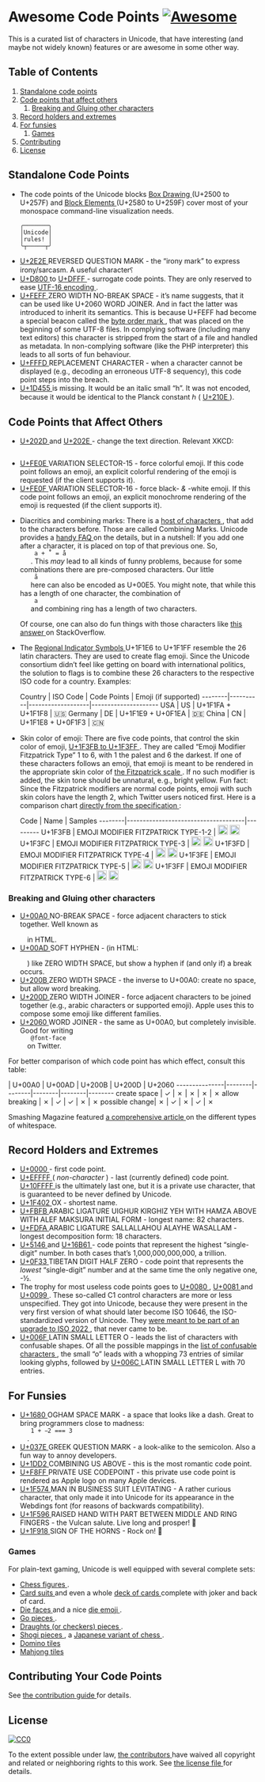 <h1>
 Awesome Code Points
 <a href="https://github.com/sindresorhus/awesome">
  <img alt="Awesome" src="https://cdn.rawgit.com/sindresorhus/awesome/d7305f38d29fed78fa85652e3a63e154dd8e8829/media/badge.svg"/>
 </a>
</h1>
<p>
 This is a curated list of characters in Unicode, that have interesting (and
maybe not widely known) features or are awesome in some other way.
</p>
<h2>
 Table of Contents
</h2>
<ol>
 <li>
  <a href="#standalone-code-points">
   Standalone code points
  </a>
 </li>
 <li>
  <a href="#code-points-that-affect-others">
   Code points that affect others
  </a>
  <ol>
   <li>
    <a href="#breaking-and-gluing-other-characters">
     Breaking and Gluing other characters
    </a>
   </li>
  </ol>
 </li>
 <li>
  <a href="#record-holders-and-extremes">
   Record holders and extremes
  </a>
 </li>
 <li>
  <a href="#for-funsies">
   For funsies
  </a>
  <ol>
   <li>
    <a href="#games">
     Games
    </a>
   </li>
  </ol>
 </li>
 <li>
  <a href="#contributing-your-code-points">
   Contributing
  </a>
 </li>
 <li>
  <a href="#license">
   License
  </a>
 </li>
</ol>
<h2>
 Standalone Code Points
</h2>
<ul>
 <li>
  <p>
   The code points of the Unicode blocks
   <a href="https://codepoints.net/box_drawing">
    Box
Drawing
   </a>
   (U+2500 to U+257F) and
   <a href="https://codepoints.net/block_elements">
    Block
Elements
   </a>
   (U+2580 to U+259F) cover
most of your monospace command-line visualization needs.
  </p>
  <pre><code>╭───────╮
│Unicode│
│rules! │
╰┬─────┬╯
</code></pre>
 </li>
 <li>
  <a href="https://codepoints.net/U+2E2E">
   U+2E2E
  </a>
  REVERSED QUESTION MARK - the “irony
mark” to express irony/sarcasm. A useful character⸮
 </li>
 <li>
  <a href="https://codepoints.net/U+D800">
   U+D800
  </a>
  to
  <a href="https://codepoints.net/U+DFFF">
   U+DFFF
  </a>
  - surrogate code points. They are
only reserved to ease
  <a href="https://en.wikipedia.org/wiki/UTF-16">
   UTF-16
encoding
  </a>
  .
 </li>
 <li>
  <a href="https://codepoints.net/U+FEFF">
   U+FEFF
  </a>
  ZERO WIDTH NO-BREAK SPACE - it’s name
suggests, that it can be used like U+2060 WORD JOINER. And in fact the
latter was introduced to inherit its semantics. This is because U+FEFF had
become a special beacon called the
  <a href="https://en.wikipedia.org/wiki/Byte_order_mark">
   byte order
mark
  </a>
  , that was placed on
the beginning of some UTF-8 files. In complying software (including many
text editors) this character is stripped from the start of a file and
handled as metadata. In non-complying software (like the PHP interpreter)
this leads to all sorts of fun behaviour.
 </li>
 <li>
  <a href="https://codepoints.net/U+FFFD">
   U+FFFD
  </a>
  REPLACEMENT CHARACTER - when a
character cannot be displayed (e.g., decoding an erroneous UTF-8 sequency),
this code point steps into the breach.
 </li>
 <li>
  <a href="https://codepoints.net/U+1D455">
   U+1D455
  </a>
  is missing. It would be an italic
small “h”. It was not encoded, because it would be identical to the Planck
constant ℎ (
  <a href="https://codepoints.net/U+210E">
   U+210E
  </a>
  ).
 </li>
</ul>
<h2>
 Code Points that Affect Others
</h2>
<ul>
 <li>
  <p>
   <a href="https://codepoints.net/U+202D">
    U+202D
   </a>
   and
   <a href="https://codepoints.net/U+202E">
    U+202E
   </a>
   - change the text direction.
Relevant XKCD:
  </p>
  <p>
   <a href="https://xkcd.com/1137/">
    <img alt="" src="http://imgs.xkcd.com/comics/rtl.png "/>
   </a>
  </p>
 </li>
 <li>
  <a href="https://codepoints.net/U+FE0E">
   U+FE0E
  </a>
  VARIATION SELECTOR-15 - force
colorful emoji. If this code point follows an emoji, an explicit colorful
rendering of the emoji is requested (if the client supports it).
 </li>
 <li>
  <a href="https://codepoints.net/U+FE0F">
   U+FE0F
  </a>
  VARIATION SELECTOR-16 - force
black-
  <em>
   &
  </em>
  -white emoji. If this code point follows an emoji, an explicit
monochrome rendering of the emoji is requested (if the client supports it).
 </li>
 <li>
  <p>
   Diacritics and combining marks: There is a
   <a href="https://codepoints.net/search?gc=Mn">
    host of
characters
   </a>
   , that add
to the characters before. Those are called Combining Marks. Unicode
provides a
   <a href="http://unicode.org/faq/char_combmark.html">
    handy FAQ
   </a>
   on the
details, but in a nutshell: If you add one after a character, it is placed
on top of that previous one. So,
   <code>
    a + ̊˚ = å
   </code>
   . This
   <em>
    may
   </em>
   lead to all kinds
of funny problems, because for some combinations there are pre-composed
characters. Our little
   <code>
    å
   </code>
   here can also be encoded as U+00E5. You might
note, that while this has a length of one character, the combination of
   <code>
    a
   </code>
   and combining ring has a length of two characters.
  </p>
  <p>
   Of course, one can also do fun things with those characters like
   <a href="http://stackoverflow.com/a/1732454/113195">
    this answer
   </a>
   on StackOverflow.
  </p>
 </li>
 <li>
  <p>
   The
   <a href="https://codepoints.net/U+1F1E6..U+1F1FF">
    Regional Indicator Symbols
   </a>
   U+1F1E6 to U+1F1FF resemble the 26 latin characters. They are used to
create flag emoji. Since the Unicode consortium didn’t feel like getting on
board with international politics, the solution to flags is to combine
these 26 characters to the respective ISO code for a country. Examples:
  </p>
  <p>
   Country | ISO Code | Code Points       | Emoji (if supported)
--------|----------|-------------------|---------------------
USA     | US       | U+1F1FA + U+1F1F8 | 🇺🇸
Germany | DE       | U+1F1E9 + U+0F1EA | 🇩🇪
China   | CN       | U+1F1E8 + U+0F1F3 | 🇨🇳
  </p>
 </li>
 <li>
  <p>
   Skin color of emoji: There are five code points, that control the skin color
of emoji,
   <a href="https://codepoints.net/U+1F3FB..U+1F3FF">
    U+1F3FB to U+1F3FF
   </a>
   .
They are called “Emoji Modifier Fitzpatrick Type” 1 to 6, with 1 the palest
and 6 the darkest. If one of these characters follows an emoji, that emoji
is meant to be rendered in the appropriate skin color of
   <a href="https://en.wikipedia.org/wiki/Fitzpatrick_scale">
    the Fitzpatrick
scale
   </a>
   . If no such
modifier is added, the skin tone should be unnatural, e. g., bright yellow.
Fun fact: Since the Fitzpatrick modifiers are normal code points, emoji
with such skin colors have the length 2, which Twitter users noticed first.
Here is a comparison chart
   <a href="http://www.unicode.org/reports/tr51/tr51-2.html#Diversity">
    directly from the
specification
   </a>
   :
  </p>
  <p>
   Code    | Name                                | Samples
--------|-------------------------------------|---------
U+1F3FB | EMOJI MODIFIER FITZPATRICK TYPE-1-2 |
   <img alt="" height="20" src="http://www.unicode.org/reports/tr51/images/other/swatch-type-1-2.png" width="auto">
    <img alt="" height="20" src="http://www.unicode.org/reports/tr51/images/other/swatch-type-1-2-bw.png" width="auto">
     U+1F3FC | EMOJI MODIFIER FITZPATRICK TYPE-3   |
     <img alt="" height="20" src="http://www.unicode.org/reports/tr51/images/other/swatch-type-3.png" width="auto">
      <img alt="" height="20" src="http://www.unicode.org/reports/tr51/images/other/swatch-type-3-bw.png" width="auto">
       U+1F3FD | EMOJI MODIFIER FITZPATRICK TYPE-4   |
       <img alt="" height="20" src="http://www.unicode.org/reports/tr51/images/other/swatch-type-4.png" width="auto">
        <img alt="" height="20" src="http://www.unicode.org/reports/tr51/images/other/swatch-type-4-bw.png" width="auto">
         U+1F3FE | EMOJI MODIFIER FITZPATRICK TYPE-5   |
         <img alt="" height="20" src="http://www.unicode.org/reports/tr51/images/other/swatch-type-5.png" width="auto">
          <img alt="" height="20" src="http://www.unicode.org/reports/tr51/images/other/swatch-type-5-bw.png" width="auto">
           U+1F3FF | EMOJI MODIFIER FITZPATRICK TYPE-6   |
           <img alt="" height="20" src="http://www.unicode.org/reports/tr51/images/other/swatch-type-6.png" width="auto">
            <img alt="" height="20" src="http://www.unicode.org/reports/tr51/images/other/swatch-type-6-bw.png" width="auto"/>
           </img>
          </img>
         </img>
        </img>
       </img>
      </img>
     </img>
    </img>
   </img>
  </p>
 </li>
</ul>
<h3>
 Breaking and Gluing other characters
</h3>
<ul>
 <li>
  <a href="https://codepoints.net/U+00A0">
   U+00A0
  </a>
  NO-BREAK SPACE - force adjacent
characters to stick together. Well known as
  <code>
   &nbsp;
  </code>
  in HTML.
 </li>
 <li>
  <a href="https://codepoints.net/U+00AD">
   U+00AD
  </a>
  SOFT HYPHEN - (in HTML:
  <code>
   &shy;
  </code>
  )
like ZERO WIDTH SPACE, but show a hyphen if (and only if) a break occurs.
 </li>
 <li>
  <a href="https://codepoints.net/U+200B">
   U+200B
  </a>
  ZERO WIDTH SPACE - the inverse to
U+00A0: create no space, but allow word breaking.
 </li>
 <li>
  <a href="https://codepoints.net/U+200D">
   U+200D
  </a>
  ZERO WIDTH JOINER - force adjacent
characters to be joined together (e.g., arabic characters or supported
emoji). Apple uses this to compose some emoji like different families.
 </li>
 <li>
  <a href="https://codepoints.net/U+2060">
   U+2060
  </a>
  WORD JOINER - the same as
U+00A0, but completely invisible. Good for writing
  <code>
   @font-face
  </code>
  on Twitter.
 </li>
</ul>
<p>
 For better comparison of which code point has which effect, consult this
table:
</p>
<p>
 | U+00A0 | U+00AD | U+200B | U+200D | U+2060
---------------|--------|--------|--------|--------|--------
create space   |   ✓    |   ✗    |   ✗    |   ✗    |   ✗
allow breaking |   ✗    |   ✓    |   ✓    |   ✗    |   ✗
possible change|   ✗    |   ✓    |   ✗    |   ✓    |   ✗
</p>
<p>
 Smashing Magazine featured
 <a href="http://www.smashingmagazine.com/2015/10/space-yourself/">
  a comprehensive
article
 </a>
 on the
different types of whitespace.
</p>
<h2>
 Record Holders and Extremes
</h2>
<ul>
 <li>
  <a href="https://codepoints.net/U+0000">
   U+0000
  </a>
  <control> - first code point.
 </li>
 <li>
  <a href="https://codepoints.net/U+EFFFF">
   U+EFFFF
  </a>
  (
  <em>
   non-character
  </em>
  ) - last (currently
defined) code point.
  <a href="https://codepoints.net/U+10FFFF">
   U+10FFFF
  </a>
  is the
ultimately last one, but it is a private use character, that is guaranteed
to be never defined by Unicode.
 </li>
 <li>
  <a href="https://codepoints.net/U+1F402">
   U+1F402
  </a>
  OX - shortest name.
 </li>
 <li>
  <a href="https://codepoints.net/U+FBFB">
   U+FBFB
  </a>
  ARABIC LIGATURE UIGHUR KIRGHIZ YEH
WITH HAMZA ABOVE WITH ALEF MAKSURA INITIAL FORM - longest name: 82
characters.
 </li>
 <li>
  <a href="https://codepoints.net/U+FDFA">
   U+FDFA
  </a>
  ARABIC LIGATURE SALLALLAHOU ALAYHE
WASALLAM - longest decomposition form: 18 characters.
 </li>
 <li>
  <a href="https://codepoints.net/U+5146">
   U+5146
  </a>
  and
  <a href="https://codepoints.net/U+16B61">
   U+16B61
  </a>
  - code points that represent the
highest “single-digit” number. In both cases that’s 1,000,000,000,000, a
trillion.
 </li>
 <li>
  <a href="https://codepoints.net/U+0F33">
   U+0F33
  </a>
  TIBETAN DIGIT HALF ZERO - code point that
represents the
  <em>
   lowest
  </em>
  “single-digit” number and at the same time the
only negative one, -½.
 </li>
 <li>
  The trophy for most useless code points goes to
  <a href="https://codepoints.net/U+0080">
   U+0080
  </a>
  ,
  <a href="https://codepoints.net/U+0081">
   U+0081
  </a>
  and
  <a href="https://codepoints.net/U+0099">
   U+0099
  </a>
  . These so-called C1 control
characters are more or less unspecified. They got into Unicode, because
they were present in the very first version of what should later become ISO
10646, the ISO-standardized version of Unicode. They
  <a href="http://unicode.org/mail-arch/unicode-ml/y2015-m10/0050.html">
   were meant to be part
of an upgrade to ISO
2022
  </a>
  , that
never came to be.
 </li>
 <li>
  <a href="https://codepoints.net/U+006F">
   U+006F
  </a>
  LATIN SMALL LETTER O - leads the list
of characters with confusable shapes. Of all the possible mappings in the
  <a href="http://www.unicode.org/reports/tr39/#Data_Files">
   list of confusable
characters
  </a>
  , the small “o”
leads with a whopping 73 entries of similar looking glyphs, followed by
  <a href="https://codepoints.net/U+006C">
   U+006C
  </a>
  LATIN SMALL LETTER L with 70
entries.
 </li>
</ul>
<h2>
 For Funsies
</h2>
<ul>
 <li>
  <a href="https://codepoints.net/U+1680">
   U+1680
  </a>
  OGHAM SPACE MARK - a space that looks
like a dash. Great to bring programmers close to madness:
  <code>
   1 +  2 === 3
  </code>
  .
 </li>
 <li>
  <a href="https://codepoints.net/U+037E">
   U+037E
  </a>
  GREEK QUESTION MARK - a look-alike to
the semicolon. Also a fun way to annoy developers.
 </li>
 <li>
  <a href="https://codepoints.net/U+1DD2">
   U+1DD2
  </a>
  COMBINING US ABOVE - this is the most
romantic code point.
 </li>
 <li>
  <a href="https://codepoints.net/U+F8FF">
   U+F8FF
  </a>
  PRIVATE USE CODEPOINT - this private
use code point is rendered as Apple logo on many Apple devices.
 </li>
 <li>
  <a href="https://codepoints.net/U+1F574">
   U+1F574
  </a>
  MAN IN BUSINESS SUIT LEVITATING -
A rather curious character, that only made it into Unicode for its
appearance in the Webdings font (for reasons of backwards compatibility).
 </li>
 <li>
  <a href="https://codepoints.net/U+1F596">
   U+1F596
  </a>
  RAISED HAND WITH PART BETWEEN
MIDDLE AND RING FINGERS - the Vulcan salute. Live long and prosper!
🖖
 </li>
 <li>
  <a href="https://codepoints.net/U+1F918">
   U+1F918
  </a>
  SIGN OF THE HORNS - Rock on!
🤘
 </li>
</ul>
<h3>
 Games
</h3>
<p>
 For plain-text gaming, Unicode is well equipped with several complete sets:
</p>
<ul>
 <li>
  <a href="https://codepoints.net/U+2654..U+265F">
   Chess figures
  </a>
  .
 </li>
 <li>
  <a href="https://codepoints.net/U+2660..U+2667">
   Card suits
  </a>
  and even a whole
  <a href="https://codepoints.net/playing_cards">
   deck of
cards
  </a>
  complete with joker and back
of card.
 </li>
 <li>
  <a href="https://codepoints.net/U+2680..U+2685">
   Die faces
  </a>
  and a nice
  <a href="https://codepoints.net/U+1F3B2">
   die
emoji
  </a>
  .
 </li>
 <li>
  <a href="https://codepoints.net/U+2686..U+2689">
   Go pieces
  </a>
  .
 </li>
 <li>
  <a href="https://codepoints.net/U+26C0..U+26C3">
   Draughts (or checkers) pieces
  </a>
  .
 </li>
 <li>
  <a href="https://codepoints.net/U+2616,U+2617,U+26C9,U+26CA">
   Shogi pieces
  </a>
  , a
  <a href="https://en.wikipedia.org/wiki/Shogi">
   Japanese variant of chess
  </a>
  .
 </li>
 <li>
  <a href="https://codepoints.net/domino_tiles">
   Domino tiles
  </a>
 </li>
 <li>
  <a href="https://codepoints.net/mahjong_tiles">
   Mahjong tiles
  </a>
 </li>
</ul>
<h2>
 Contributing Your Code Points
</h2>
<p>
 See
 <a href="CONTRIBUTING.md">
  the contribution guide
 </a>
 for details.
</p>
<h2>
 License
</h2>
<p>
 <a href="https://creativecommons.org/publicdomain/zero/1.0/">
  <img alt="CC0" src="https://i.creativecommons.org/p/zero/1.0/88x31.png"/>
 </a>
</p>
<p>
 To the extent possible under law,
 <a href="https://github.com/Codepoints/awesome-codepoints/graphs/contributors">
  the
contributors
 </a>
 have waived all copyright and related or neighboring rights to this work. See
 <a href="LICENSE">
  the license file
 </a>
 for details.
</p>
